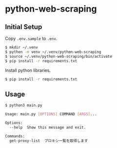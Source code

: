 python-web-scraping
===

## Initial Setup

Copy `.env.sample` to `.env`.

```sh
$ mkdir ~/.venv
$ python -m venv ~/.venv/python-web-scraping
$ source ~/.venv/python-web-scraping/bin/activate
$ pip install -r requirements.txt
```

Install python libraries.

```sh
$ pip install -r requirements.txt
```

## Usage

```sh
$ python3 main.py

Usage: main.py [OPTIONS] COMMAND [ARGS]...

Options:
  --help  Show this message and exit.

Commands:
  get-proxy-list  プロキシ一覧を取得します

```
